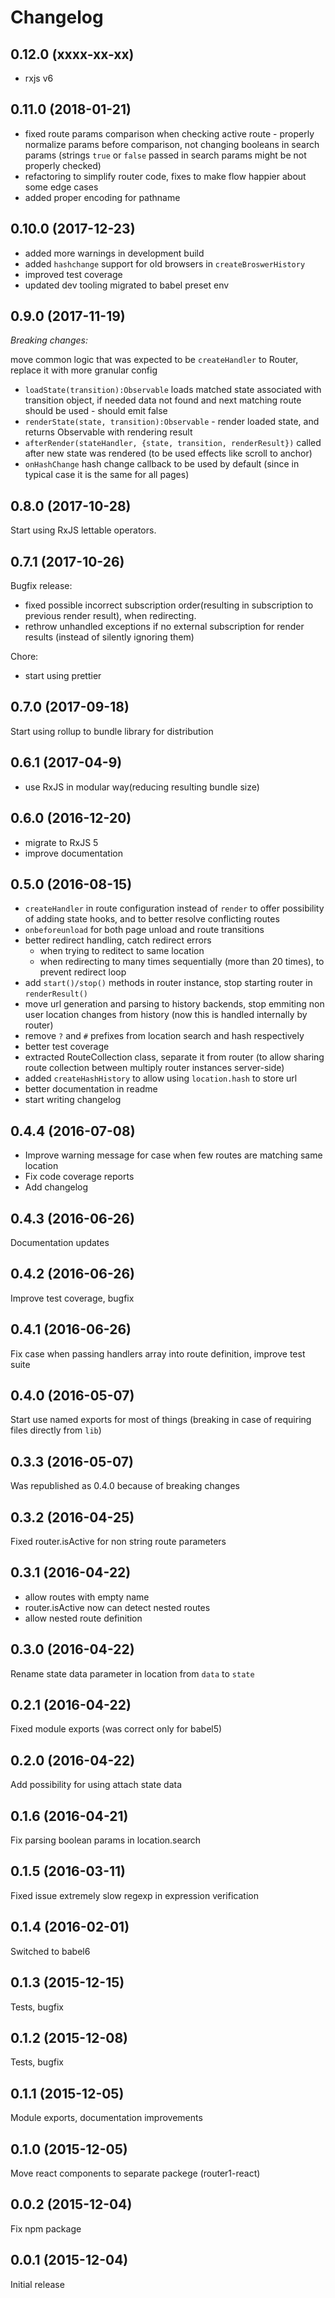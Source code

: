 # Changelog

## 0.12.0 (xxxx-xx-xx)

- rxjs v6

## 0.11.0 (2018-01-21)

- fixed route params comparison when checking active route - properly normalize params before comparison, not changing booleans in search params (strings `true` or `false` passed in search params might be not properly checked)
- refactoring to simplify router code, fixes to make flow happier about some edge cases
- added proper encoding for pathname

## 0.10.0 (2017-12-23)

- added more warnings in development build
- added `hashchange` support for old browsers in `createBroswerHistory`
- improved test coverage
- updated dev tooling migrated to babel preset env

## 0.9.0 (2017-11-19)

*Breaking changes:*

move common logic that was expected to be `createHandler` to Router, replace it with more granular config 

 - `loadState(transition):Observable` loads matched state associated with transition object, if needed data not found and next matching route should be used - should emit false
 - `renderState(state, transition):Observable` - render loaded state, and returns Observable with rendering result
 - `afterRender(stateHandler, {state, transition, renderResult})` called after new state was rendered (to be used effects like scroll to anchor)
 - `onHashChange` hash change callback to be used by default (since in typical case it is the same for all pages)

## 0.8.0 (2017-10-28)

Start using RxJS lettable operators.

## 0.7.1 (2017-10-26)

Bugfix release:

- fixed possible incorrect subscription order(resulting in subscription to previous render result), when redirecting.
- rethrow unhandled exceptions if no external subscription for render results (instead of silently ignoring them)

Chore:

- start using prettier

## 0.7.0 (2017-09-18)

Start using rollup to bundle library for distribution

## 0.6.1  (2017-04-9)

- use RxJS in modular way(reducing resulting bundle size)

## 0.6.0  (2016-12-20)

- migrate to RxJS 5
- improve documentation

## 0.5.0  (2016-08-15)

- `createHandler` in route configuration instead of `render` to offer possibility of adding state hooks, and to better resolve conflicting routes
- `onbeforeunload` for both page unload and route transitions
- better redirect handling, catch redirect errors
  - when trying to reditect to same location
  - when redirecting to many times sequentially (more than 20 times), to prevent redirect loop 
- add `start()/stop()` methods in router instance, stop starting router in `renderResult()`
- move url generation and parsing to history backends, stop emmiting non user location changes from history (now this is handled internally by router)
- remove `?` and `#` prefixes from location search and hash respectively
- better test coverage
- extracted RouteCollection class, separate it from router (to allow sharing route collection between multiply router instances server-side)
- added `createHashHistory` to allow using `location.hash` to store url
- better documentation in readme
- start writing changelog

## 0.4.4  (2016-07-08)

- Improve warning message for case when few routes are matching same location
- Fix code coverage reports
- Add changelog

## 0.4.3  (2016-06-26)

Documentation updates

## 0.4.2  (2016-06-26)

Improve test coverage, bugfix

## 0.4.1  (2016-06-26)

Fix case when passing handlers array into route definition, improve test suite

## 0.4.0  (2016-05-07)

Start use named exports for most of things (breaking in case of requiring files directly from `lib`)

## 0.3.3  (2016-05-07)

Was republished as 0.4.0 because of breaking changes 

## 0.3.2  (2016-04-25)

Fixed router.isActive for non string route parameters 

## 0.3.1  (2016-04-22)

 - allow routes with empty name
 - router.isActive now can detect nested routes
 - allow nested route definition

## 0.3.0  (2016-04-22)

Rename state data parameter in location from `data` to `state` 

## 0.2.1  (2016-04-22)

Fixed module exports (was correct only for babel5)

## 0.2.0  (2016-04-22)

Add possibility for using attach state data 

## 0.1.6  (2016-04-21)

Fix parsing boolean params in location.search

## 0.1.5  (2016-03-11)

Fixed issue extremely slow regexp in expression verification

## 0.1.4  (2016-02-01)

Switched to babel6

## 0.1.3  (2015-12-15)

Tests, bugfix 

## 0.1.2  (2015-12-08)

Tests, bugfix

## 0.1.1  (2015-12-05)

Module exports, documentation improvements

## 0.1.0  (2015-12-05)

Move react components to separate packege (router1-react)

## 0.0.2  (2015-12-04)

Fix npm package 

## 0.0.1  (2015-12-04)

Initial release
